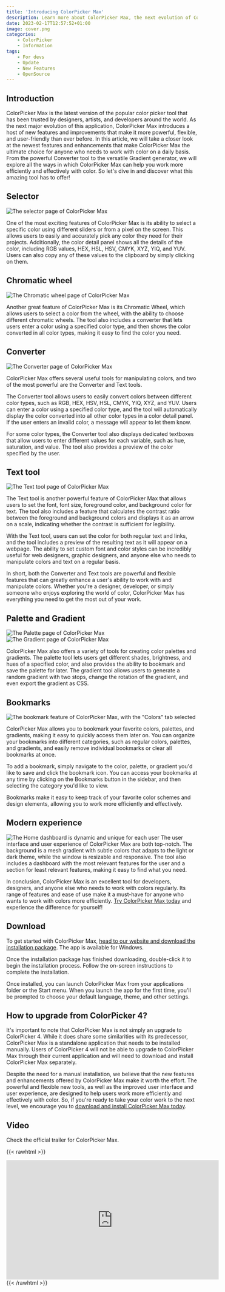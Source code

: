 ```yaml
---
title: 'Introducing ColorPicker Max'
description: Learn more about ColorPicker Max, the next evolution of ColorPicker that will help you maximize your creativity.
date: 2023-02-17T12:57:52+01:00
image: cover.png
categories:
    - ColorPicker
    - Information
tags:
    - For devs
    - Update
    - New Features
    - OpenSource
---
```

## Introduction
ColorPicker Max is the latest version of the popular color picker tool that has been trusted by designers, artists, and developers around the world. As the next major evolution of this application, ColorPicker Max introduces a host of new features and improvements that make it more powerful, flexible, and user-friendly than ever before. In this article, we will take a closer look at the newest features and enhancements that make ColorPicker Max the ultimate choice for anyone who needs to work with color on a daily basis. From the powerful Converter tool to the versatile Gradient generator, we will explore all the ways in which ColorPicker Max can help you work more efficiently and effectively with color. So let's dive in and discover what this amazing tool has to offer!

## Selector
![The selector page of ColorPicker Max](1.png)

One of the most exciting features of ColorPicker Max is its ability to select a specific color using different sliders or from a pixel on the screen. This allows users to easily and accurately pick any color they need for their projects. Additionally, the color detail panel shows all the details of the color, including RGB values, HEX, HSL, HSV, CMYK, XYZ, YIQ, and YUV. Users can also copy any of these values to the clipboard by simply clicking on them.

## Chromatic wheel
![The Chromatic wheel page of ColorPicker Max](2.png)

Another great feature of ColorPicker Max is its Chromatic Wheel, which allows users to select a color from the wheel, with the ability to choose different chromatic wheels. The tool also includes a converter that lets users enter a color using a specified color type, and then shows the color converted in all color types, making it easy to find the color you need.

## Converter
![The Converter page of ColorPicker Max](3.png)

ColorPicker Max offers several useful tools for manipulating colors, and two of the most powerful are the Converter and Text tools.

The Converter tool allows users to easily convert colors between different color types, such as RGB, HEX, HSV, HSL, CMYK, YIQ, XYZ, and YUV. Users can enter a color using a specified color type, and the tool will automatically display the color converted into all other color types in a color detail panel. If the user enters an invalid color, a message will appear to let them know.

For some color types, the Converter tool also displays dedicated textboxes that allow users to enter different values for each variable, such as hue, saturation, and value. The tool also provides a preview of the color specified by the user.

## Text tool
![The Text tool page of ColorPicker Max](4.png)

The Text tool is another powerful feature of ColorPicker Max that allows users to set the font, font size, foreground color, and background color for text. The tool also includes a feature that calculates the contrast ratio between the foreground and background colors and displays it as an arrow on a scale, indicating whether the contrast is sufficient for legibility.

With the Text tool, users can set the color for both regular text and links, and the tool includes a preview of the resulting text as it will appear on a webpage. The ability to set custom font and color styles can be incredibly useful for web designers, graphic designers, and anyone else who needs to manipulate colors and text on a regular basis.

In short, both the Converter and Text tools are powerful and flexible features that can greatly enhance a user's ability to work with and manipulate colors. Whether you're a designer, developer, or simply someone who enjoys exploring the world of color, ColorPicker Max has everything you need to get the most out of your work.

## Palette and Gradient
![The Palette page of ColorPicker Max](5.png)
![The Gradient page of ColorPicker Max](6.png)

ColorPicker Max also offers a variety of tools for creating color palettes and gradients. The palette tool lets users get different shades, brightness, and hues of a specified color, and also provides the ability to bookmark and save the palette for later. The gradient tool allows users to generate a random gradient with two stops, change the rotation of the gradient, and even export the gradient as CSS.

## Bookmarks
![The bookmark feature of ColorPicker Max, with the "Colors" tab selected](7.png)

ColorPicker Max allows you to bookmark your favorite colors, palettes, and gradients, making it easy to quickly access them later on. You can organize your bookmarks into different categories, such as regular colors, palettes, and gradients, and easily remove individual bookmarks or clear all bookmarks at once.

To add a bookmark, simply navigate to the color, palette, or gradient you'd like to save and click the bookmark icon. You can access your bookmarks at any time by clicking on the Bookmarks button in the sidebar, and then selecting the category you'd like to view.

Bookmarks make it easy to keep track of your favorite color schemes and design elements, allowing you to work more efficiently and effectively.

## Modern experience
![The Home dashboard is dynamic and unique for each user](ColorPickerSynethia.gif)
The user interface and user experience of ColorPicker Max are both top-notch. The background is a mesh gradient with subtle colors that adapts to the light or dark theme, while the window is resizable and responsive. The tool also includes a dashboard with the most relevant features for the user and a section for least relevant features, making it easy to find what you need.

In conclusion, ColorPicker Max is an excellent tool for developers, designers, and anyone else who needs to work with colors regularly. Its range of features and ease of use make it a must-have for anyone who wants to work with colors more efficiently. [Try ColorPicker Max today](https://tinyurl.com/DownloadColorPickerMax) and experience the difference for yourself!

## Download
To get started with ColorPicker Max, [head to our website and download the installation package](https://tinyurl.com/DownloadColorPickerMax). The app is available for Windows.

Once the installation package has finished downloading, double-click it to begin the installation process. Follow the on-screen instructions to complete the installation.

Once installed, you can launch ColorPicker Max from your applications folder or the Start menu. When you launch the app for the first time, you'll be prompted to choose your default language, theme, and other settings.

## How to upgrade from ColorPicker 4?
It's important to note that ColorPicker Max is not simply an upgrade to ColorPicker 4. While it does share some similarities with its predecessor, ColorPicker Max is a standalone application that needs to be installed manually. Users of ColorPicker 4 will not be able to upgrade to ColorPicker Max through their current application and will need to download and install ColorPicker Max separately.

Despite the need for a manual installation, we believe that the new features and enhancements offered by ColorPicker Max make it worth the effort. The powerful and flexible new tools, as well as the improved user interface and user experience, are designed to help users work more efficiently and effectively with color. So, if you're ready to take your color work to the next level, we encourage you to [download and install ColorPicker Max today](https://tinyurl.com/DownloadColorPickerMax).

## Video
Check the official trailer for ColorPicker Max.

{{< rawhtml >}}
  <center>
    <iframe width="560" height="315" src="https://www.youtube.com/embed/VRGkiRKs88k" title="YouTube video player" frameborder="0" allow="accelerometer; autoplay; clipboard-write; encrypted-media; gyroscope; picture-in-picture; web-share" allowfullscreen></iframe>
  </center>
{{< /rawhtml >}}